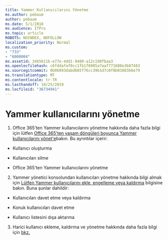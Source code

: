 ```yaml
---
title: Yammer Kullanıcılarını Yönetme
ms.author: pebaum
author: pebaum
ms.date: 5/1/2018
ms.audience: ITPro
ms.topic: article
ROBOTS: NOINDEX, NOFOLLOW
localization_priority: Normal
ms.custom:
- "733"
- "6000004"
ms.assetid: 34b5611b-e77e-4dd1-9480-a12c190fbaa3
ms.openlocfilehash: c6fddafaf0cc1fb1f6985a7aaf771688e3b87483
ms.sourcegitcommit: 0b06093dabd685f76cc39b1d7c0f8b03883b6e79
ms.translationtype: MT
ms.contentlocale: tr-TR
ms.lasthandoff: 10/25/2019
ms.locfileid: "36734941"
---
```

# <a name="managing-yammer-users"></a>Yammer kullanıcılarını yönetme

1. Office 365'ten Yammer kullanıcılarını yönetme hakkında daha fazla bilgi için lütfen [Office 365'ten yaşam döngüleri boyunca Yammer kullanıcılarını yönet'e](https://docs.microsoft.com/yammer/manage-yammer-users/manage-users-across-their-lifecycle)bakın. Bu ayrıntılar içerir:

  - Kullanıcı oluşturma

  - Kullanıcıları silme

  - Office 365'ten Yammer kullanıcılarını yönetme

2. Yammer yönetici konsolundan kullanıcıları yönetme hakkında bilgi almak için [Lütfen Yammer kullanıcılarını ekle, engelleme veya kaldırma](http://alchemyportal.azurewebsites.net/Rule/ManageYammer%20users%20across%20their%20lifecycle%20from%20Office%20365) bilgisine bakın. Buna şunlar dahildir:

  - Kullanıcıları davet etme veya kaldırma

  - Konuk kullanıcıları davet etme

  - Kullanıcı listesini dışa aktarma

3. Harici kullanıcı ekleme, kaldırma ve yönetme hakkında daha fazla bilgi için [bkz.](https://docs.microsoft.com/yammer/work-with-external-users/add-external-participants)
